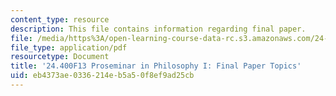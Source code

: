 ```yaml
---
content_type: resource
description: This file contains information regarding final paper.
file: /media/https%3A/open-learning-course-data-rc.s3.amazonaws.com/24-400-proseminar-in-philosophy-i-fall-2013/eb4373ae0336214eb5a50f8ef9ad25cb_MIT24_400F13_FinalPaper.pdf
file_type: application/pdf
resourcetype: Document
title: '24.400F13 Proseminar in Philosophy I: Final Paper Topics'
uid: eb4373ae-0336-214e-b5a5-0f8ef9ad25cb
---
```

